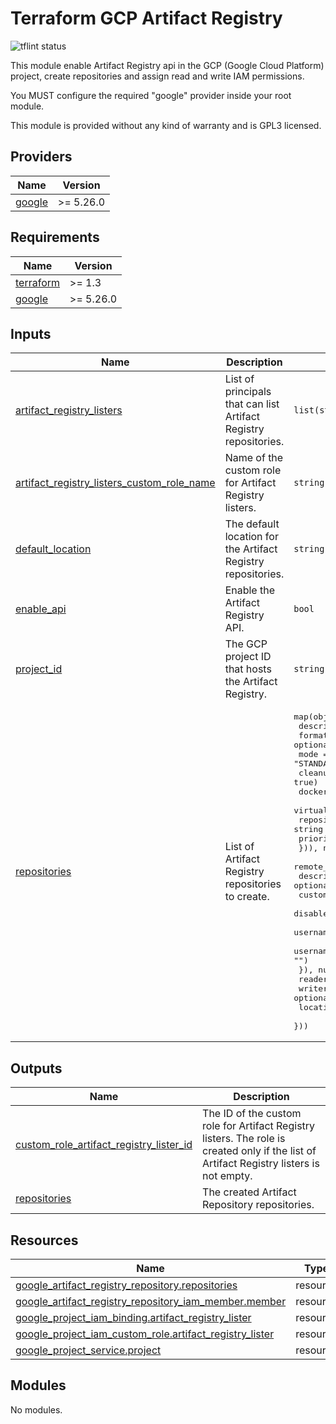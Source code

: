 # Terraform GCP Artifact Registry

![tflint status](https://github.com/sparkfabrik/terraform-sparkfabrik-gcp-http-monitoring/actions/workflows/tflint.yml/badge.svg?branch=main)

This module enable Artifact Registry api in the GCP (Google Cloud Platform) project, create repositories and assign read and write IAM permissions.

You MUST configure the required "google" provider inside your root module.

This module is provided without any kind of warranty and is GPL3 licensed.

<!-- BEGIN_TF_DOCS -->
## Providers

| Name | Version |
|------|---------|
| <a name="provider_google"></a> [google](#provider\_google) | >= 5.26.0 |

## Requirements

| Name | Version |
|------|---------|
| <a name="requirement_terraform"></a> [terraform](#requirement\_terraform) | >= 1.3 |
| <a name="requirement_google"></a> [google](#requirement\_google) | >= 5.26.0 |

## Inputs

| Name | Description | Type | Default | Required |
|------|-------------|------|---------|:--------:|
| <a name="input_artifact_registry_listers"></a> [artifact\_registry\_listers](#input\_artifact\_registry\_listers) | List of principals that can list Artifact Registry repositories. | `list(string)` | `[]` | no |
| <a name="input_artifact_registry_listers_custom_role_name"></a> [artifact\_registry\_listers\_custom\_role\_name](#input\_artifact\_registry\_listers\_custom\_role\_name) | Name of the custom role for Artifact Registry listers. | `string` | `"custom.artifactRegistryLister"` | no |
| <a name="input_default_location"></a> [default\_location](#input\_default\_location) | The default location for the Artifact Registry repositories. | `string` | `"europe-west1"` | no |
| <a name="input_enable_api"></a> [enable\_api](#input\_enable\_api) | Enable the Artifact Registry API. | `bool` | `true` | no |
| <a name="input_project_id"></a> [project\_id](#input\_project\_id) | The GCP project ID that hosts the Artifact Registry. | `string` | n/a | yes |
| <a name="input_repositories"></a> [repositories](#input\_repositories) | List of Artifact Registry repositories to create. | <pre>map(object({<br>    description            = string<br>    format                 = optional(string, "DOCKER")<br>    mode                   = optional(string, "STANDARD_REPOSITORY")<br>    cleanup_policy_dry_run = optional(bool, true)<br>    docker_immutable_tags  = optional(bool, true)<br>    virtual_repository_config = optional(map(object({<br>      repository = string<br>      priority   = optional(number, 0)<br>    })), null)<br>    remote_repository_config_docker = optional(object({<br>      description                                           = optional(string, "")<br>      custom_repository_uri                                 = string<br>      disable_upstream_validation                           = optional(bool, false)<br>      username_password_credentials_username                = optional(string, "")<br>      username_password_credentials_password_secret_version = optional(string, "")<br>    }), null)<br>    readers  = optional(list(string), [])<br>    writers  = optional(list(string), [])<br>    location = optional(string, "")<br>  }))</pre> | n/a | yes |

## Outputs

| Name | Description |
|------|-------------|
| <a name="output_custom_role_artifact_registry_lister_id"></a> [custom\_role\_artifact\_registry\_lister\_id](#output\_custom\_role\_artifact\_registry\_lister\_id) | The ID of the custom role for Artifact Registry listers. The role is created only if the list of Artifact Registry listers is not empty. |
| <a name="output_repositories"></a> [repositories](#output\_repositories) | The created Artifact Repository repositories. |

## Resources

| Name | Type |
|------|------|
| [google_artifact_registry_repository.repositories](https://registry.terraform.io/providers/hashicorp/google/latest/docs/resources/artifact_registry_repository) | resource |
| [google_artifact_registry_repository_iam_member.member](https://registry.terraform.io/providers/hashicorp/google/latest/docs/resources/artifact_registry_repository_iam_member) | resource |
| [google_project_iam_binding.artifact_registry_lister](https://registry.terraform.io/providers/hashicorp/google/latest/docs/resources/project_iam_binding) | resource |
| [google_project_iam_custom_role.artifact_registry_lister](https://registry.terraform.io/providers/hashicorp/google/latest/docs/resources/project_iam_custom_role) | resource |
| [google_project_service.project](https://registry.terraform.io/providers/hashicorp/google/latest/docs/resources/project_service) | resource |

## Modules

No modules.


<!-- END_TF_DOCS -->
